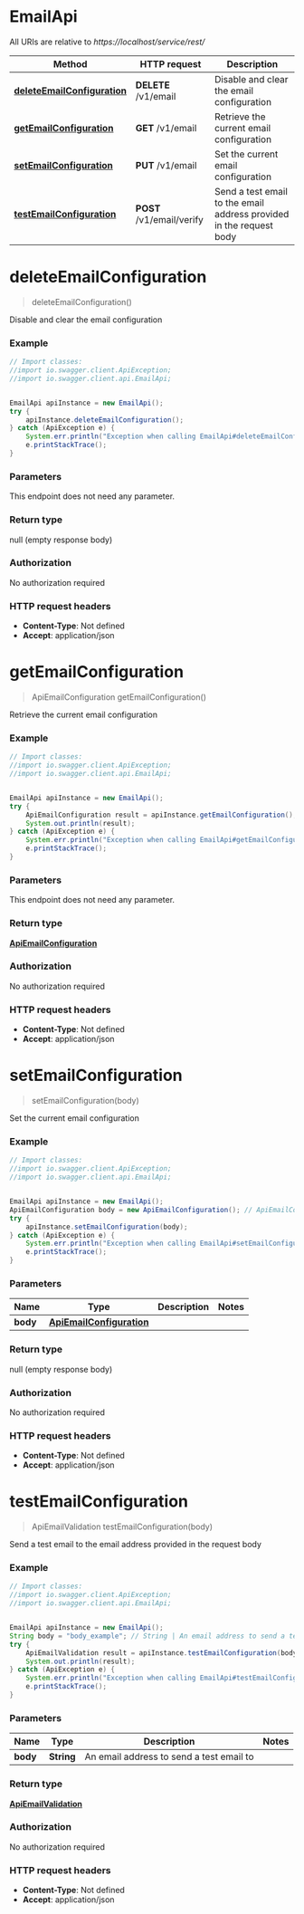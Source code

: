 # EmailApi

All URIs are relative to *https://localhost/service/rest/*

Method | HTTP request | Description
------------- | ------------- | -------------
[**deleteEmailConfiguration**](EmailApi.md#deleteEmailConfiguration) | **DELETE** /v1/email | Disable and clear the email configuration
[**getEmailConfiguration**](EmailApi.md#getEmailConfiguration) | **GET** /v1/email | Retrieve the current email configuration
[**setEmailConfiguration**](EmailApi.md#setEmailConfiguration) | **PUT** /v1/email | Set the current email configuration
[**testEmailConfiguration**](EmailApi.md#testEmailConfiguration) | **POST** /v1/email/verify | Send a test email to the email address provided in the request body


<a name="deleteEmailConfiguration"></a>
# **deleteEmailConfiguration**
> deleteEmailConfiguration()

Disable and clear the email configuration



### Example
```java
// Import classes:
//import io.swagger.client.ApiException;
//import io.swagger.client.api.EmailApi;


EmailApi apiInstance = new EmailApi();
try {
    apiInstance.deleteEmailConfiguration();
} catch (ApiException e) {
    System.err.println("Exception when calling EmailApi#deleteEmailConfiguration");
    e.printStackTrace();
}
```

### Parameters
This endpoint does not need any parameter.

### Return type

null (empty response body)

### Authorization

No authorization required

### HTTP request headers

 - **Content-Type**: Not defined
 - **Accept**: application/json

<a name="getEmailConfiguration"></a>
# **getEmailConfiguration**
> ApiEmailConfiguration getEmailConfiguration()

Retrieve the current email configuration



### Example
```java
// Import classes:
//import io.swagger.client.ApiException;
//import io.swagger.client.api.EmailApi;


EmailApi apiInstance = new EmailApi();
try {
    ApiEmailConfiguration result = apiInstance.getEmailConfiguration();
    System.out.println(result);
} catch (ApiException e) {
    System.err.println("Exception when calling EmailApi#getEmailConfiguration");
    e.printStackTrace();
}
```

### Parameters
This endpoint does not need any parameter.

### Return type

[**ApiEmailConfiguration**](ApiEmailConfiguration.md)

### Authorization

No authorization required

### HTTP request headers

 - **Content-Type**: Not defined
 - **Accept**: application/json

<a name="setEmailConfiguration"></a>
# **setEmailConfiguration**
> setEmailConfiguration(body)

Set the current email configuration



### Example
```java
// Import classes:
//import io.swagger.client.ApiException;
//import io.swagger.client.api.EmailApi;


EmailApi apiInstance = new EmailApi();
ApiEmailConfiguration body = new ApiEmailConfiguration(); // ApiEmailConfiguration | 
try {
    apiInstance.setEmailConfiguration(body);
} catch (ApiException e) {
    System.err.println("Exception when calling EmailApi#setEmailConfiguration");
    e.printStackTrace();
}
```

### Parameters

Name | Type | Description  | Notes
------------- | ------------- | ------------- | -------------
 **body** | [**ApiEmailConfiguration**](ApiEmailConfiguration.md)|  |

### Return type

null (empty response body)

### Authorization

No authorization required

### HTTP request headers

 - **Content-Type**: Not defined
 - **Accept**: application/json

<a name="testEmailConfiguration"></a>
# **testEmailConfiguration**
> ApiEmailValidation testEmailConfiguration(body)

Send a test email to the email address provided in the request body



### Example
```java
// Import classes:
//import io.swagger.client.ApiException;
//import io.swagger.client.api.EmailApi;


EmailApi apiInstance = new EmailApi();
String body = "body_example"; // String | An email address to send a test email to
try {
    ApiEmailValidation result = apiInstance.testEmailConfiguration(body);
    System.out.println(result);
} catch (ApiException e) {
    System.err.println("Exception when calling EmailApi#testEmailConfiguration");
    e.printStackTrace();
}
```

### Parameters

Name | Type | Description  | Notes
------------- | ------------- | ------------- | -------------
 **body** | **String**| An email address to send a test email to |

### Return type

[**ApiEmailValidation**](ApiEmailValidation.md)

### Authorization

No authorization required

### HTTP request headers

 - **Content-Type**: Not defined
 - **Accept**: application/json

